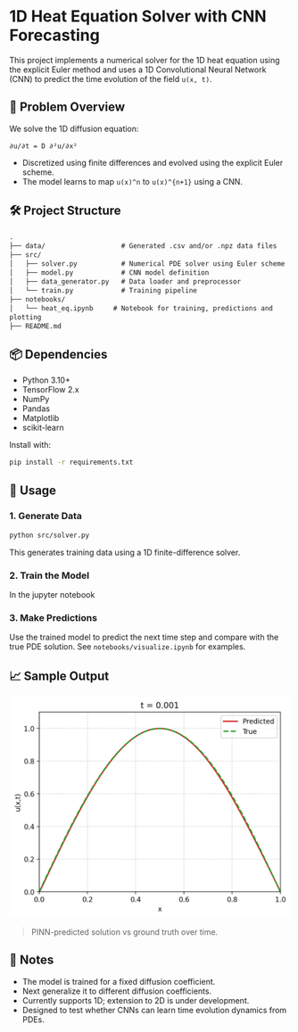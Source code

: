 # 1D Heat Equation Solver with CNN Forecasting

This project implements a numerical solver for the 1D heat equation using the explicit Euler method and uses a 1D Convolutional Neural Network (CNN) to predict the time evolution of the field `u(x, t)`.

## 🔬 Problem Overview

We solve the 1D diffusion equation:

```
∂u/∂t = D ∂²u/∂x²
```

- Discretized using finite differences and evolved using the explicit Euler scheme.
- The model learns to map `u(x)^n` to `u(x)^{n+1}` using a CNN.

## 🛠️ Project Structure

```
.
├── data/                   # Generated .csv and/or .npz data files
├── src/
│   ├── solver.py           # Numerical PDE solver using Euler scheme
│   ├── model.py            # CNN model definition
│   ├── data_generator.py   # Data loader and preprocessor
│   └── train.py            # Training pipeline
├── notebooks/
│   └── heat_eq.ipynb     # Notebook for training, predictions and plotting
├── README.md
```

## 📦 Dependencies

- Python 3.10+
- TensorFlow 2.x
- NumPy
- Pandas
- Matplotlib
- scikit-learn

Install with:

```bash
pip install -r requirements.txt
```

## 🚀 Usage

### 1. Generate Data

```bash
python src/solver.py
```

This generates training data using a 1D finite-difference solver.

### 2. Train the Model
 In the jupyter notebook

### 3. Make Predictions

Use the trained model to predict the next time step and compare with the true PDE solution. See `notebooks/visualize.ipynb` for examples.

## 📈 Sample Output

![Heat Equation Animation](outputs/figures/pinn_heat_animation.gif)

> PINN-predicted solution vs ground truth over time.


## 📌 Notes

- The model is trained for a fixed diffusion coefficient.
- Next generalize it to different diffusion coefficients.
- Currently supports 1D; extension to 2D is under development.
- Designed to test whether CNNs can learn time evolution dynamics from PDEs.